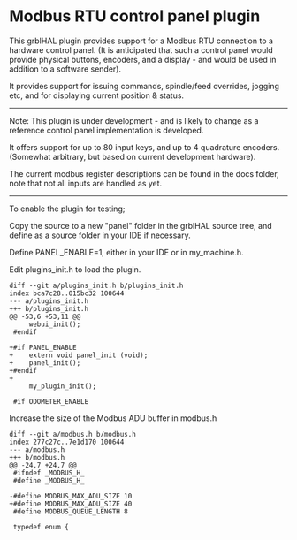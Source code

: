 # Modbus RTU control panel plugin
This grblHAL plugin provides support for a Modbus RTU connection to a hardware control panel. (It is anticipated that such a control panel would provide physical buttons, encoders, and a display - and would be used in addition to a software sender).

It provides support for issuing commands, spindle/feed overrides, jogging etc, and for displaying current position & status.

---
Note: This plugin is under development - and is likely to change as a reference control panel implementation is developed. 

It offers support for up to 80 input keys, and up to 4 quadrature encoders. (Somewhat arbitrary, but based on current development hardware). 

The current modbus register descriptions can be found in the docs folder, note that not all inputs are handled as yet.

---
To enable the plugin for testing;

Copy the source to a new "panel" folder in the grblHAL source tree, and define as a source folder in your IDE if necessary.

Define PANEL_ENABLE=1, either in your IDE or in my_machine.h.

Edit plugins_init.h to load the plugin.

    diff --git a/plugins_init.h b/plugins_init.h
    index bca7c28..015bc32 100644
    --- a/plugins_init.h
    +++ b/plugins_init.h
    @@ -53,6 +53,11 @@
         webui_init();
     #endif
     
    +#if PANEL_ENABLE
    +    extern void panel_init (void);
    +    panel_init();
    +#endif
    +
         my_plugin_init();
     
     #if ODOMETER_ENABLE


Increase the size of the Modbus ADU buffer in modbus.h

    diff --git a/modbus.h b/modbus.h
    index 277c27c..7e1d170 100644
    --- a/modbus.h
    +++ b/modbus.h
    @@ -24,7 +24,7 @@
     #ifndef _MODBUS_H_
     #define _MODBUS_H_
     
    -#define MODBUS_MAX_ADU_SIZE 10
    +#define MODBUS_MAX_ADU_SIZE 40
     #define MODBUS_QUEUE_LENGTH 8
     
     typedef enum {


